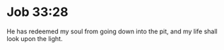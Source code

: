 # Job 33:28

He has redeemed my soul from going down into the pit, and my life shall look upon the light.
